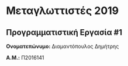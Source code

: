 # Μεταγλωττιστές 2019
## Προγραμματιστική Εργασία #1

**Ονοματεπώνυμο:** Διαμαντόπουλος Δημήτρης

**Α.Μ.:** Π2016141


